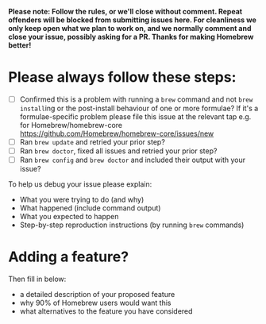 **Please note: Follow the rules, or we'll close without comment. Repeat offenders will be blocked from submitting issues here. For cleanliness we only keep open what we plan to work on, and we normally comment and close your issue, possibly asking for a PR. Thanks for making Homebrew better!**

# Please always follow these steps:
- [ ] Confirmed this is a problem with running a `brew` command and not `brew install`ing or the post-install behaviour of one or more formulae? If it's a formulae-specific problem please file this issue at the relevant tap e.g. for Homebrew/homebrew-core https://github.com/Homebrew/homebrew-core/issues/new
- [ ] Ran `brew update` and retried your prior step?
- [ ] Ran `brew doctor`, fixed all issues and retried your prior step?
- [ ] Ran `brew config` and `brew doctor` and included their output with your issue?

To help us debug your issue please explain:
- What you were trying to do (and why)
- What happened (include command output)
- What you expected to happen
- Step-by-step reproduction instructions (by running `brew` commands)

# Adding a feature?
Then fill in below:
- a detailed description of your proposed feature
- why 90% of Homebrew users would want this
- what alternatives to the feature you have considered
